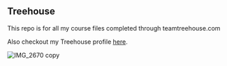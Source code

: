 ## Treehouse

This repo is for all my course files completed through teamtreehouse.com

Also checkout my Treehouse profile [here](https://teamtreehouse.com/maryvoigt).

![IMG_2670 copy](https://user-images.githubusercontent.com/50384805/59139878-8275bd80-8964-11e9-8e6a-433781f6965c.png)
